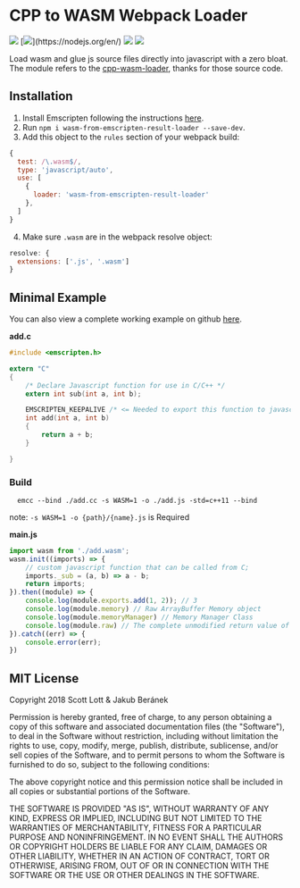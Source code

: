 # CPP to WASM Webpack Loader
![](https://img.shields.io/badge/version-0.0.1-green.svg?)
[![](https://img.shields.io/badge/nodejs->=8.0-green.svg?)](https://nodejs.org/en/)
[![](https://img.shields.io/badge/npm->=5.4-blue.svg)](https://www.npmjs.com/)
![](https://img.shields.io/badge/license-MIT-000000.svg)

Load wasm and glue js source files directly into javascript with a zero bloat. \
The module refers to the [cpp-wasm-loader](https://github.com/ClickSimply/cpp-wasm-loader), thanks for those source code.


## Installation
1. Install Emscripten following the instructions [here](https://kripken.github.io/emscripten-site/docs/getting_started/downloads.html).
2. Run `npm i wasm-from-emscripten-result-loader --save-dev`.
3. Add this object to the `rules` section of your webpack build:
```js
{
  test: /\.wasm$/,
  type: 'javascript/auto',
  use: [
    {
      loader: 'wasm-from-emscripten-result-loader'
    },
  ]
}
```
4. Make sure `.wasm` are in the webpack resolve object:
```js
resolve: {
  extensions: ['.js', '.wasm']
}
```

## Minimal Example
You can also view a complete working example on github [here](https://github.com/ClickSimply/cpp-wasm-loader/tree/master/example).

**add.c**
```c
#include <emscripten.h>

extern "C"
{
	/* Declare Javascript function for use in C/C++ */
	extern int sub(int a, int b);

	EMSCRIPTEN_KEEPALIVE /* <= Needed to export this function to javascript "module.exports" */
	int add(int a, int b)
	{
		return a + b;
	}

}
```
### Build
```asciidoc
  emcc --bind ./add.cc -s WASM=1 -o ./add.js -std=c++11 --bind
```
note: ```-s WASM=1 -o {path}/{name}.js``` is Required

**main.js**
```js
import wasm from './add.wasm';
wasm.init((imports) => {
	// custom javascript function that can be called from C;
	imports._sub = (a, b) => a - b;
	return imports;
}).then((module) => {
	console.log(module.exports.add(1, 2)); // 3
	console.log(module.memory) // Raw ArrayBuffer Memory object
	console.log(module.memoryManager) // Memory Manager Class
	console.log(module.raw) // The complete unmodified return value of the webassembly init promise.
}).catch((err) => {
	console.error(err);
})
```


## MIT License

Copyright 2018 Scott Lott & Jakub Beránek

Permission is hereby granted, free of charge, to any person obtaining a copy of this software and associated documentation files (the "Software"), to deal in the Software without restriction, including without limitation the rights to use, copy, modify, merge, publish, distribute, sublicense, and/or sell copies of the Software, and to permit persons to whom the Software is furnished to do so, subject to the following conditions:

The above copyright notice and this permission notice shall be included in all copies or substantial portions of the Software.

THE SOFTWARE IS PROVIDED "AS IS", WITHOUT WARRANTY OF ANY KIND, EXPRESS OR IMPLIED, INCLUDING BUT NOT LIMITED TO THE WARRANTIES OF MERCHANTABILITY, FITNESS FOR A PARTICULAR PURPOSE AND NONINFRINGEMENT. IN NO EVENT SHALL THE AUTHORS OR COPYRIGHT HOLDERS BE LIABLE FOR ANY CLAIM, DAMAGES OR OTHER LIABILITY, WHETHER IN AN ACTION OF CONTRACT, TORT OR OTHERWISE, ARISING FROM, OUT OF OR IN CONNECTION WITH THE SOFTWARE OR THE USE OR OTHER DEALINGS IN THE SOFTWARE.
